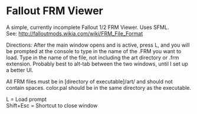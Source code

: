Fallout FRM Viewer
==================

A simple, currently incomplete Fallout 1/2 FRM Viewer. Uses SFML.<br>
See: http://falloutmods.wikia.com/wiki/FRM_File_Format


Directions:
  After the main window opens and is active, press L, and you will be prompted at the console to type in the name of the .FRM you want to load. Type in the name of the file, not including the art directory or .frm extension. Probably best to alt-tab between the two windows, until I set up a better UI.
  
  All FRM files must be in [directory of executable]/art/ and should not contain spaces.
  color.pal should be in the same directory as the executable.


L = Load prompt<br>
Shift+Esc = Shortcut to close window
